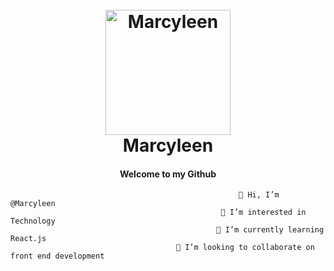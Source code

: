 

<h1 align="center">
  <br>
  <a href="http://www.amitmerchant.com/electron-markdownify"><img src="https://raw.githubusercontent.com/amitmerchant1990/electron-markdownify/master/app/img/markdownify.png" alt="Marcyleen" width="200"></a>
  <br>
 Marcyleen
  <br>
</h1>

<h4 align="center">Welcome to my Github</h4>


                                                       👋 Hi, I’m @Marcyleen
                                                   👀 I’m interested in Technology
                                                  🌱 I’m currently learning React.js
                                         💞️ I’m looking to collaborate on front end development


